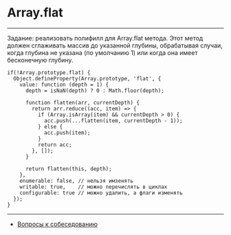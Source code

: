 # Array.flat
____
Задание: реализовать полифилл для Array.flat метода. Этот метод должен сглаживать массив до указанной глубины, обрабатывая случаи, когда глубина не указана (по умолчанию 1) или когда она имеет бесконечную глубину.

```
if(!Array.prototype.flat) {
  Object.defineProperty(Array.prototype, 'flat', {
    value: function (depth = 1) {
      depth = isNaN(depth) ? 0 : Math.floor(depth);
  
      function flatten(arr, currentDepth) {
        return arr.reduce((acc, item) => {
          if (Array.isArray(item) && currentDepth > 0) {
            acc.push(...flatten(item, currentDepth - 1));
          } else {
            acc.push(item);
          }
          return acc;
        }, []);
      }
  
      return flatten(this, depth);
    },
    enumerable: false, // нельзя имзенять
    writable: true,    // можно перечислять в циклах
    configurable: true // можно удалить, а флаги изменять
  });  
}
```
____
- [Вопросы к собеседованию](../../README.md)